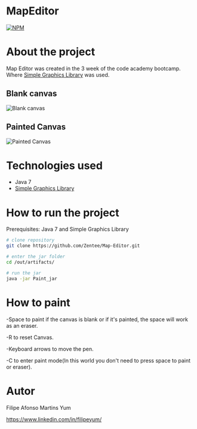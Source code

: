 # MapEditor
[![NPM](https://img.shields.io/npm/l/react)](https://github.com/BrPedro-dev/MapEditor/blob/main/LICENSE) 

# About the project

Map Editor was created in the 3 week of the code academy bootcamp. Where [Simple Graphics Library]( https://github.com/academia-de-codigo/simple-graphics) was used. 


## Blank canvas 
![Blank canvas](http://puu.sh/I4yS1/152a20a0df.png)

## Painted Canvas 
![Painted Canvas ](http://puu.sh/I4ySp/d15dc97166.png)

# Technologies used 
- Java 7
- [Simple Graphics Library]( https://github.com/academia-de-codigo/simple-graphics)

# How to run the project 

Prerequisites: Java 7 and Simple Graphics Library

```bash
# clone repository 
git clone https://github.com/Zentee/Map-Editor.git

# enter the jar folder 
cd /out/artifacts/

# run the jar 
java -jar Paint_jar
```
# How to paint 
-Space to paint if the canvas is blank or if it's painted, the space will work as an eraser.

-R to reset Canvas.

-Keyboard arrows to move the pen.

-C to enter paint mode(In this world you don't need to press space to paint or eraser).

# Autor

Filipe Afonso Martins Yum

https://www.linkedin.com/in/filipeyum/
